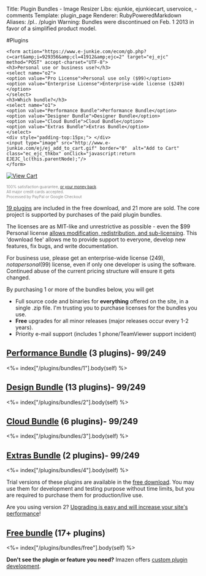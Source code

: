 Title: Plugin Bundles - Image Resizer
Libs: ejunkie, ejunkiecart, uservoice, -comments
Template: plugin_page
Renderer: RubyPoweredMarkdown
Aliases: /pl.. /plugin
Warning: Bundles were discontinued on Feb. 1 2013 in favor of a simplified product model.


#Plugins


<div class="buySidebar">

    <form action="https://www.e-junkie.com/ecom/gb.php?c=cart&amp;i=929356&amp;cl=41912&amp;ejc=2" target="ej_ejc" method="POST" accept-charset="UTF-8">
    <h3>Personal use or business use?</h3>
    <select name="o2">
    <option value="Pro License">Personal use only ($99)</option>
    <option value="Enterprise License">Enterprise-wide license ($249)</option>
    </select>
    <h3>Which bundle?</h3>
    <select name="o1">
    <option value="Performance Bundle">Performance Bundle</option>
    <option value="Designer Bundle">Designer Bundle</option>
    <option value="Cloud Bundle">Cloud Bundle</option>
    <option value="Extras Bundle">Extras Bundle</option>
    </select>
    <div style="padding-top:15px;"> </div>
    <input type="image" src="http://www.e-junkie.com/ej/ej_add_to_cart.gif" border="0"  alt="Add to Cart" class="ec_ejc_thkbx" onClick="javascript:return EJEJC_lc(this.parentNode);"/>
    </form>



  <a href="https://www.e-junkie.com/ecom/gb.php?c=cart&amp;cl=41912&amp;ejc=2" target="ej_ejc" class="ec_ejc_thkbx" onClick="javascript:return EJEJC_lc(this);"><img src="http://www.e-junkie.com/ej/ej_view_cart.gif" border="0" alt="View Cart"/></a>
  <div class="info" style="font-size:10px; color:#888888;line-height:1.3em">
  100% satisfaction guarantee, <a href="/purchase/refunds">or your money back</a>.
  <br /> All major credit cards accepted. 
  <br /> Processed by PayPal or Google Checkout
  </div>

</div>


[19 plugins](/plugins/bundles/free) are included in the free download, and 21 more are sold. The core project is supported by purchases of the paid plugin bundles. 

The licenses are as MIT-like and unrestrictive as possible - even the <span class="price">$99</span> Personal license [allows modification, redistribution, and sub-licensing](/licenses/pro). This 'download fee' allows me to provide support to everyone, develop new features, fix bugs, and write documentation. 

For business use, please get an enterprise-wide license ($249), not a personal ($99) license, even if only one developer is using the software. Continued abuse of the current pricing structure will ensure it gets changed.

By purchasing 1 or more of the bundles below, you will get 

 * Full source code and binaries for **everything** offered on the site, in a single .zip file. I'm trusting you to purchase licenses for the bundles you use.
 * **Free** upgrades for all minor releases (major releases occur every 1-2 years). 
 * Priority e-mail support (includes 1 phone/TeamViewer support incident)

      
## [Performance Bundle](/plugins/bundles/1) (3 plugins)- <span class="price">$99/$249</span>


<%= index["/plugins/bundles/1"].body(self) %>


## [Design Bundle](/plugins/bundles/2) (13 plugins)- <span class="price">$99/$249</span>

<%= index["/plugins/bundles/2"].body(self) %>


## [Cloud Bundle](/plugins/bundles/3) (6 plugins)- <span class="price">$99/$249</span>

<%= index["/plugins/bundles/3"].body(self) %>

## [Extras Bundle](/plugins/bundles/4) (2 plugins)- <span class="price">$99/$249</span>

<%= index["/plugins/bundles/4"].body(self) %>


Trial versions of these plugins are available in the [free download](/download). You may use them for development and testing purpose without time limits, but you 
are required to purchase them for production/live use.

Are you using version 2? [Upgrading is easy and will increase your site's performance](/docs/2to3/)!

## [Free bundle](/plugins/bundles/free) (17+ plugins)

<%= index["/plugins/bundles/free"].body(self) %>


**Don't see the plugin or feature you need?** Imazen offers [custom plugin development](/plugins/custom).
